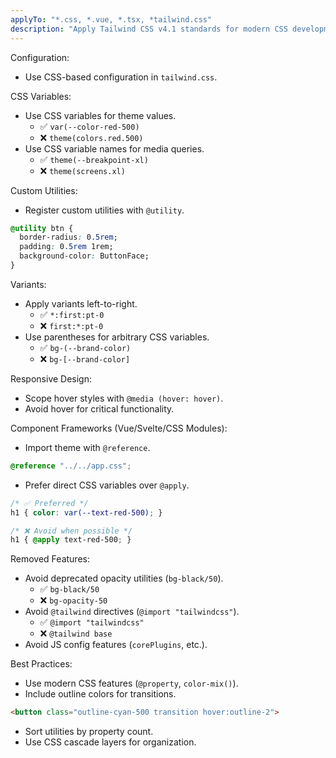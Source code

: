 ```yaml
---
applyTo: "*.css, *.vue, *.tsx, *tailwind.css"
description: "Apply Tailwind CSS v4.1 standards for modern CSS development, focusing on CSS-based configuration, updated utility/variant syntax, and removal of deprecated features when writing CSS or using Tailwind utilities in various frameworks."
---
```


Configuration:
- Use CSS-based configuration in `tailwind.css`.

CSS Variables:
- Use CSS variables for theme values.
  - ✅ `var(--color-red-500)`
  - ❌ `theme(colors.red.500)`
- Use CSS variable names for media queries.
  - ✅ `theme(--breakpoint-xl)`
  - ❌ `theme(screens.xl)`

Custom Utilities:
- Register custom utilities with `@utility`.
```css
@utility btn {
  border-radius: 0.5rem;
  padding: 0.5rem 1rem;
  background-color: ButtonFace;
}
```

Variants:
- Apply variants left-to-right.
  - ✅ `*:first:pt-0`
  - ❌ `first:*:pt-0`
- Use parentheses for arbitrary CSS variables.
  - ✅ `bg-(--brand-color)`
  - ❌ `bg-[--brand-color]`

Responsive Design:
- Scope hover styles with `@media (hover: hover)`.
- Avoid hover for critical functionality.

Component Frameworks (Vue/Svelte/CSS Modules):
- Import theme with `@reference`.
```css
@reference "../../app.css";
```
- Prefer direct CSS variables over `@apply`.
```css
/* ✅ Preferred */
h1 { color: var(--text-red-500); }

/* ❌ Avoid when possible */
h1 { @apply text-red-500; }
```

Removed Features:
- Avoid deprecated opacity utilities (`bg-black/50`).
  - ✅ `bg-black/50`
  - ❌ `bg-opacity-50`
- Avoid `@tailwind` directives (`@import "tailwindcss"`).
  - ✅ `@import "tailwindcss"`
  - ❌ `@tailwind base`
- Avoid JS config features (`corePlugins`, etc.).

Best Practices:
- Use modern CSS features (`@property`, `color-mix()`).
- Include outline colors for transitions.
```html
<button class="outline-cyan-500 transition hover:outline-2">
```
- Sort utilities by property count.
- Use CSS cascade layers for organization.
